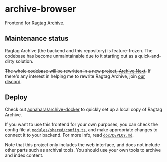 # archive-browser

Frontend for [Ragtag Archive](https://archive.ragtag.moe).

## Maintenance status

Ragtag Archive (the backend and this repository) is feature-frozen. The codebase
has become unmaintainable due to it starting out as a quick-and-dirty solution.

~~The whole codebase will be rewritten in a new project,
[Archive Next](https://gitlab.com/aonahara/archive-next).~~ If there's any
interest in helping me to rewrite Ragtag Archive, join
[our discord](https://ragtag.link/archive-discord).

## Deploy

Check out [aonahara/archive-docker](https://gitlab.com/aonahara/archive-docker)
to quickly set up a local copy of Ragtag Archive.

If you want to use this frontend for your own purposes, you can check the config
file at
[`modules/shared/config.ts`](https://gitlab.com/aonahara/archive-browser/-/blob/master/modules/shared/config.ts),
and make appropriate changes to connect it to your backend. For more info, read
[`doc/DEPLOY.md`](https://gitlab.com/aonahara/archive-browser/-/blob/master/doc/DEPLOY.md).

Note that this project only includes the web interface, and does not include
other parts such as archival tools. You should use your own tools to archive and
index content.
